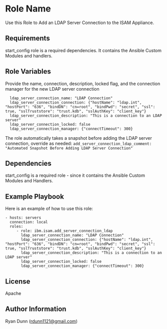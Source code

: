 Role Name
=========

Use this Role to Add an LDAP Server Connection to the ISAM Appliance.

Requirements
------------

start_config role is a required dependencies. It contains the Ansible Custom Modules and handlers.

Role Variables
--------------

Provide the name, connection, description, locked flag, and the connection manager for the new LDAP server connection
```
  ldap_server_connection_name: "LDAP Connection"
  ldap_server_connection_connection: {"hostName": "ldap.int", "hostPort": "636", "bindDN": "cn=root", "bindPwd": "secret", "ssl": true, "sslTruststore": "trust.kdb", "sslAuthKey": "client_key"}
  ldap_server_connection_description: "This is a connection to an LDAP server"
  ldap_server_connection_locked: false
  ldap_server_connection_manager: {"connectTimeout": 300}
```

The role automatically takes a snapshot before adding the LDAP server connection, override as needed:
`add_server_connection_ldap_comment: "Automated Snapshot Before Adding LDAP Server Connection"`

Dependencies
------------

start_config is a required role - since it contains the Ansible Custom Modules and Handlers.

Example Playbook
----------------

Here is an example of how to use this role:

    - hosts: servers
      connection: local
      roles:
         - role: ibm.isam.add_server_connection_ldap
           ldap_server_connection_name: "LDAP Connection"
           ldap_server_connection_connection: {"hostName": "ldap.int", "hostPort": "636", "bindDN": "cn=root", "bindPwd": "secret", "ssl": true, "sslTruststore": "trust.kdb", "sslAuthKey": "client_key"}
           ldap_server_connection_description: "This is a connection to an LDAP server"
           ldap_server_connection_locked: false
           ldap_server_connection_manager: {"connectTimeout": 300}


License
-------

Apache

Author Information
------------------

Ryan Dunn (rdunn1121@gmail.com)
